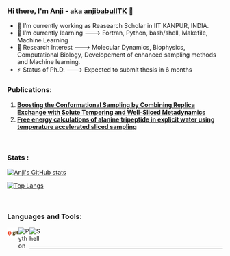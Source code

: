 ### Hi there, I'm  Anji - aka [anjibabuIITK](https://github.com/anjibabuIITK) 👋


- 🔭 I’m currently working as Reasearch Scholar in IIT KANPUR, INDIA.
- 🌱 I’m currently learning ---> Fortran, Python, bash/shell, Makefile, Machine Learning
- 💬 Research Interest      ---> Molecular Dynamics, Biophysics, Computational Biology, Developement of enhanced sampling methods and Machine learning.
- ⚡ Status of Ph.D.         ---> Expected to submit thesis in 6 months

### Publications:

1. [**Boosting the Conformational Sampling by Combining Replica Exchange with Solute Tempering and Well-Sliced Metadynamics**](https://arxiv.org/abs/2108.13641)
2. [**Free energy calculations of alanine tripeptide in explicit water using temperature accelerated sliced sampling**](https://scholar.google.com/citations?view_op=view_citation&hl=en&user=jd_jV80AAAAJ&citation_for_view=jd_jV80AAAAJ:u5HHmVD_uO8C)
<br />

### Stats :
[![Anji's GitHub stats](https://github-readme-stats.vercel.app/api?username=anjibabuIITK&show_icons=true&theme=merko)](https://github.com/anjibabuIITK/github-readme-stats)

[![Top Langs](https://github-readme-stats.vercel.app/api/top-langs/?username=anjibabuIITK&hide=javascript,html,Roff,css,Cmake&layout=compact&theme=radical)](https://github.com/anjibabuIITK/github-readme-stats)

<br />

### Languages and Tools:
[<img align="left" alt="Git" width="26px" src="https://raw.githubusercontent.com/github/explore/80688e429a7d4ef2fca1e82350fe8e3517d3494d/topics/git/git.png" />](webdevplaylist)
[<img align="left" alt="Python" width="26px" src="https://upload.wikimedia.org/wikipedia/commons/c/c3/Python-logo-notext.svg"/>](webdevplaylist)
[<img align="left" alt="Shell" width="26px" src="https://bashlogo.com/img/logo/png/monochrome_dark.png"/>](webdevplaylist)



<br />
<br />

----
